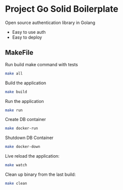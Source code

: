 # Project Go Solid Boilerplate

Open source authentication library in Golang

- Easy to use auth
- Easy to deploy


## MakeFile

Run build make command with tests
```bash
make all
```

Build the application
```bash
make build
```

Run the application
```bash
make run
```
Create DB container
```bash
make docker-run
```

Shutdown DB Container
```bash
make docker-down
```

Live reload the application:
```bash
make watch
```

Clean up binary from the last build:
```bash
make clean
```
